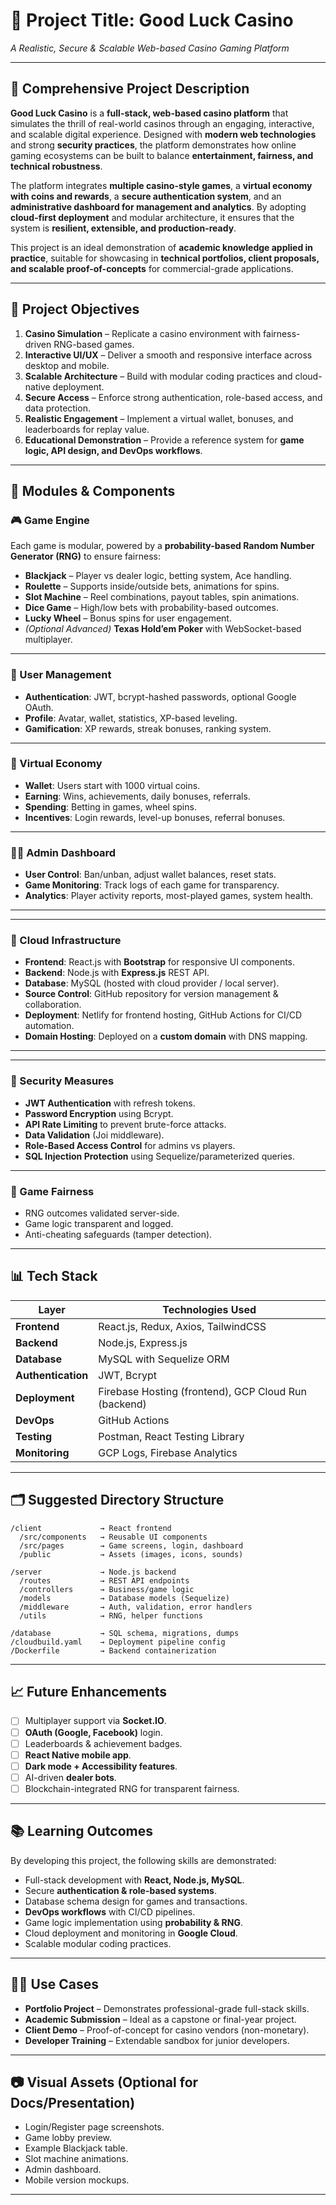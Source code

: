 # 🎰 Project Title: **Good Luck Casino**

*A Realistic, Secure & Scalable Web-based Casino Gaming Platform*

---

## 📝 **Comprehensive Project Description**

**Good Luck Casino** is a **full-stack, web-based casino platform** that simulates the thrill of real-world casinos through an engaging, interactive, and scalable digital experience. Designed with **modern web technologies** and strong **security practices**, the platform demonstrates how online gaming ecosystems can be built to balance **entertainment, fairness, and technical robustness**.

The platform integrates **multiple casino-style games**, a **virtual economy with coins and rewards**, a **secure authentication system**, and an **administrative dashboard for management and analytics**. By adopting **cloud-first deployment** and modular architecture, it ensures that the system is **resilient, extensible, and production-ready**.

This project is an ideal demonstration of **academic knowledge applied in practice**, suitable for showcasing in **technical portfolios, client proposals, and scalable proof-of-concepts** for commercial-grade applications.

---

## 🎯 **Project Objectives**

1. **Casino Simulation** – Replicate a casino environment with fairness-driven RNG-based games.
2. **Interactive UI/UX** – Deliver a smooth and responsive interface across desktop and mobile.
3. **Scalable Architecture** – Build with modular coding practices and cloud-native deployment.
4. **Secure Access** – Enforce strong authentication, role-based access, and data protection.
5. **Realistic Engagement** – Implement a virtual wallet, bonuses, and leaderboards for replay value.
6. **Educational Demonstration** – Provide a reference system for **game logic, API design, and DevOps workflows**.

---

## 🧩 **Modules & Components**

### 🎮 Game Engine

Each game is modular, powered by a **probability-based Random Number Generator (RNG)** to ensure fairness:

* **Blackjack** – Player vs dealer logic, betting system, Ace handling.
* **Roulette** – Supports inside/outside bets, animations for spins.
* **Slot Machine** – Reel combinations, payout tables, spin animations.
* **Dice Game** – High/low bets with probability-based outcomes.
* **Lucky Wheel** – Bonus spins for user engagement.
* *(Optional Advanced)* **Texas Hold’em Poker** with WebSocket-based multiplayer.

---

### 👤 User Management

* **Authentication**: JWT, bcrypt-hashed passwords, optional Google OAuth.
* **Profile**: Avatar, wallet, statistics, XP-based leveling.
* **Gamification**: XP rewards, streak bonuses, ranking system.

---

### 💸 Virtual Economy

* **Wallet**: Users start with 1000 virtual coins.
* **Earning**: Wins, achievements, daily bonuses, referrals.
* **Spending**: Betting in games, wheel spins.
* **Incentives**: Login rewards, level-up bonuses, referral bonuses.

---

### 🧑‍💻 Admin Dashboard

* **User Control**: Ban/unban, adjust wallet balances, reset stats.
* **Game Monitoring**: Track logs of each game for transparency.
* **Analytics**: Player activity reports, most-played games, system health.

---

---

### 📡 Cloud Infrastructure

* **Frontend**: React.js with **Bootstrap** for responsive UI components.
* **Backend**: Node.js with **Express.js** REST API.
* **Database**: MySQL (hosted with cloud provider / local server).
* **Source Control**: GitHub repository for version management & collaboration.
* **Deployment**: Netlify for frontend hosting, GitHub Actions for CI/CD automation.
* **Domain Hosting**: Deployed on a **custom domain** with DNS mapping.

---

---

### 🔐 Security Measures

* **JWT Authentication** with refresh tokens.
* **Password Encryption** using Bcrypt.
* **API Rate Limiting** to prevent brute-force attacks.
* **Data Validation** (Joi middleware).
* **Role-Based Access Control** for admins vs players.
* **SQL Injection Protection** using Sequelize/parameterized queries.

---

### 🎲 Game Fairness

* RNG outcomes validated server-side.
* Game logic transparent and logged.
* Anti-cheating safeguards (tamper detection).

---

## 📊 Tech Stack

| Layer              | Technologies Used                                    |
| ------------------ | ---------------------------------------------------- |
| **Frontend**       | React.js, Redux, Axios, TailwindCSS           |
| **Backend**        | Node.js, Express.js                                  |
| **Database**       | MySQL with Sequelize ORM                             |
| **Authentication** | JWT, Bcrypt                                          |
| **Deployment**     | Firebase Hosting (frontend), GCP Cloud Run (backend) |
| **DevOps**         |  GitHub Actions                  |
| **Testing**        | Postman, React Testing Library                 |
| **Monitoring**     | GCP Logs, Firebase Analytics                         |

---

## 🗂️ Suggested Directory Structure

```
/client             → React frontend
  /src/components   → Reusable UI components
  /src/pages        → Game screens, login, dashboard
  /public           → Assets (images, icons, sounds)

/server             → Node.js backend
  /routes           → REST API endpoints
  /controllers      → Business/game logic
  /models           → Database models (Sequelize)
  /middleware       → Auth, validation, error handlers
  /utils            → RNG, helper functions

/database           → SQL schema, migrations, dumps
/cloudbuild.yaml    → Deployment pipeline config
/Dockerfile         → Backend containerization
```

---

## 📈 Future Enhancements

* [ ] Multiplayer support via **Socket.IO**.
* [ ] **OAuth (Google, Facebook)** login.
* [ ] Leaderboards & achievement badges.
* [ ] **React Native mobile app**.
* [ ] **Dark mode + Accessibility features**.
* [ ] AI-driven **dealer bots**.
* [ ] Blockchain-integrated RNG for transparent fairness.

---

## 📚 Learning Outcomes

By developing this project, the following skills are demonstrated:

* Full-stack development with **React, Node.js, MySQL**.
* Secure **authentication & role-based systems**.
* Database schema design for games and transactions.
* **DevOps workflows** with CI/CD pipelines.
* Game logic implementation using **probability & RNG**.
* Cloud deployment and monitoring in **Google Cloud**.
* Scalable modular coding practices.

---

## 🧑‍💼 Use Cases

* **Portfolio Project** – Demonstrates professional-grade full-stack skills.
* **Academic Submission** – Ideal as a capstone or final-year project.
* **Client Demo** – Proof-of-concept for casino vendors (non-monetary).
* **Developer Training** – Extendable sandbox for junior developers.

---

## 📷 Visual Assets (Optional for Docs/Presentation)

* Login/Register page screenshots.
* Game lobby preview.
* Example Blackjack table.
* Slot machine animations.
* Admin dashboard.
* Mobile version mockups.

---


